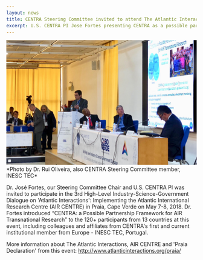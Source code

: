 ```yaml
---
layout: news
title: CENTRA Steering Committee invited to attend The Atlantic Interactions Initiative event in Praia, Cape Verde
excerpt: U.S. CENTRA PI Jose Fortes presenting CENTRA as a possible partnership framework at the 3rd High Level Industry-Science-Government Dialogue- Implementing the Atlantic International Research Centre (AIR Centre), held in the city of Praia, Cape Verde on May 7-8, 2018.
---
```


<img src="/img/Jose_AIRCenter_CapeVerde07May2018.jpg" alt="Fortes at 3rd AIR Mtg" style="margin-right: auto;margin-left: auto;" class="img-responsive">
*Photo by Dr. Rui Oliveira, also CENTRA Steering Committee member, INESC TEC*  

Dr. José Fortes, our Steering Committee Chair and U.S. CENTRA PI was invited to participate in the 3rd High-Level Industry-Science-Government Dialogue on 'Atlantic Interactions': Implementing the Atlantic International Research Centre (AIR CENTRE) in Praia, Cape Verde on May 7-8, 2018. Dr. Fortes introduced “CENTRA: a Possible Partnership Framework for AIR Transnational Research” to the 120+ participants from 13 countries at this event, including colleagues and affiliates from CENTRA's first and current institutional member from Europe - INESC TEC, Portugal.  

More information about The Atlantic Interactions, AIR CENTRE and 'Praia Declaration' from this event: http://www.atlanticinteractions.org/praia/ 
